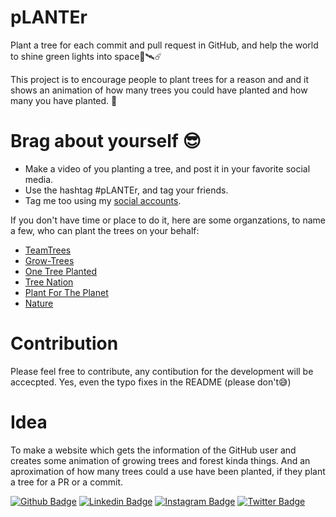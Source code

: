 # pLANTEr

Plant a tree for each commit and pull request in GitHub, and help the world to shine green lights into space🌌🛰☄

This project is to encourage people to plant trees for a reason and and it shows an animation of how many trees you could have planted and how many you have planted. 🌴

# Brag about yourself 😎
- Make a video of you planting a tree, and post it in your favorite social media.
- Use the hashtag #pLANTEr, and tag your friends.
- Tag me too using my <a href="#end">social accounts</a>.

If you don't have time or place to do it, here are some organzations, to name a few, who can plant the trees on your behalf:
- [TeamTrees](https://teamtrees.org/)
- [Grow-Trees](https://www.grow-trees.com/)
- [One Tree Planted](https://onetreeplanted.org/)
- [Tree Nation](https://jeemain.nic.in/jeemainapp/Registration/Instruction.aspx)
- [Plant For The Planet](https://www.plant-for-the-planet.org/en/home)
- [Nature](https://www.nature.org/en-us/get-involved/how-to-help/plant-a-billion/)

# Contribution
Please feel free to contribute, any contibution for the development will be accecpted. Yes, even the typo fixes in the README (please don't😅)

# Idea
To make a website which gets the information of the GitHub user and creates some animation of growing trees and forest kinda things. And an aproximation of how many trees could a use have been planted, if they plant a tree for a PR or a commit.

[![Github Badge](https://img.shields.io/badge/-Hiruthic-gray?style=flat-square&logo=github&logoColor=black&link=https://github.com/hiruthic2002)](https://github.com/hiruthic2002)
[![Linkedin Badge](https://img.shields.io/badge/-Hiruthic.S.S-blue?style=flat-square&logo=Linkedin&logoColor=white&link=https://www.linkedin.com/in/hiruthic-s-s/)](https://www.linkedin.com/in/hiruthic-s-s/) 
[![Instagram Badge](https://img.shields.io/badge/-hiruthicsha-red?style=flat-square&logo=instagram&logoColor=black&link=https://www.instagram.com/hiruthicsha/)](https://www.instagram.com/hiruthicsha/) 
[![Twitter Badge](https://img.shields.io/badge/-Hiruthic1-1ca0f1?style=flat-square&logo=twitter&logoColor=white&link=https://twitter.com/Hiruthic1)](https://twitter.com/Hiruthic1) 
<div id="end"></div>
